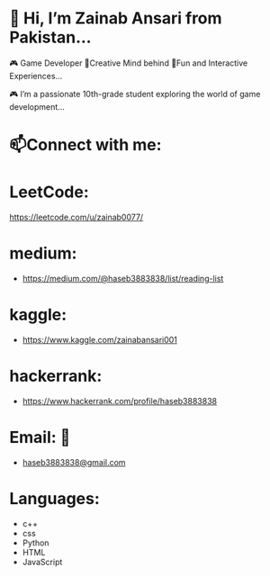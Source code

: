 # 👋 Hi, I’m Zainab Ansari from Pakistan...

🎮 Game Developer 🌟Creative Mind behind 👾Fun and Interactive Experiences...

🎮 I’m a passionate 10th-grade student exploring the world of game development...
 
# 📫Connect with me:
# LeetCode:
https://leetcode.com/u/zainab0077/

# medium:
- https://medium.com/@haseb3883838/list/reading-list
# kaggle:
- https://www.kaggle.com/zainabansari001
# hackerrank:
- https://www.hackerrank.com/profile/haseb3883838
# Email: 📧
- haseb3883838@gmail.com

# Languages:
- c++
- css
- Python
- HTML
- JavaScript

